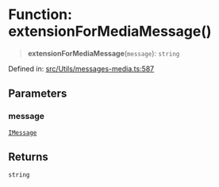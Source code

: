 # Function: extensionForMediaMessage()

> **extensionForMediaMessage**(`message`): `string`

Defined in: [src/Utils/messages-media.ts:587](https://github.com/Riders004/Tv/blob/3d6aaf6f3efb499dc9d0ca82bb24083bb45a8478/src/Utils/messages-media.ts#L587)

## Parameters

### message

[`IMessage`](../namespaces/proto/interfaces/IMessage.md)

## Returns

`string`
